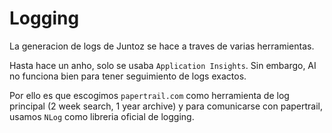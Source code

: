 # Logging

La generacion de logs de Juntoz se hace a traves de varias herramientas.

Hasta hace un anho, solo se usaba `Application Insights`. Sin embargo, AI no funciona bien para tener seguimiento de logs exactos.

Por ello es que escogimos `papertrail.com` como herramienta de log principal (2 week search, 1 year archive) y para comunicarse con papertrail, usamos `NLog` como libreria oficial de logging.